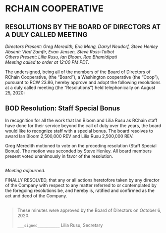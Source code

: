 <!Markdown rendering of [20200825_minutes.pdf](/2020/08-25/20200825_minutes.pdf)->

# RCHAIN COOPERATIVE

## RESOLUTIONS BY THE BOARD OF DIRECTORS AT A DULY CALLED MEETING

*Directors Present: Greg Meredith, Eric Meng, Darryl Neudorf, Steve Henley* \
*Absent:  Vlad Zamfir, Evan Jensen, Steve Ross-Talbot* \
*Others Present:  Lilia Rusu, Ian Bloom, Rao Bhamidipati* \
*Meeting called to order at 12:00 PM PDT.*

The undersigned, being all of the members of the Board of Directors of RChain Cooperative, (the “Board”), a Washington cooperative (the “Coop”), pursuant to RCW 23.86, hereby approve and adopt the following resolutions at a duly called meeting (the “Resolutions”) held telephonically on August 25, 2020:

##

## BOD Resolution:  Staff Special Bonus

In recognition for all the work that Ian Bloom and Lilia Rusu as RChain staff have done for their service beyond the call of duty over the years, the board would like to recognize staff with a special bonus.  The board resolves to award Ian Bloom 2,500,000 REV and Lilia Rusu 2,500,000 REV.


Greg Meredith motioned to vote on the preceding resolution (Staff Special Bonus). The motion was seconded by Steve Henley. All board members present voted unanimously in favor of the resolution.

##

*Meeting adjourned.*

FINALLY RESOLVED, that any or all actions heretofore taken by any director of the Company with respect to any matter referred to or contemplated by the foregoing resolutions be, and hereby is, ratified and confirmed as the act and deed of the Company.

##

>These minutes were approved by the Board of Directors on October 6, 2020.
>
> `___signed__________`
> Lilia Rusu, Secretary
